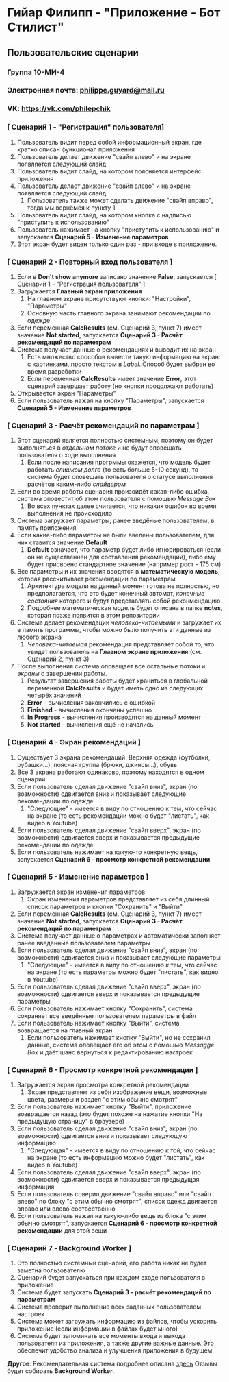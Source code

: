 # Гийар Филипп - "Приложение - Бот Стилист"

## Пользовательские сценарии

### Группа 10-МИ-4
### Электронная почта: philippe.guyard@mail.ru
### VK: https://vk.com/philepchik

### [ Сценарий 1 - "Регистрация" пользователя]

1. Пользователь видит перед собой информационный экран, где кратко описан функционал приложения
1. Пользователь делает движение "свайп влево" и на экране появляется следующий слайд
1. Пользователь видит слайд, на котором поясняется интерфейс приложения
1. Пользователь делает движение "свайп влево" и на экране появляется следующий слайд
    1. Пользователь также может сделать движение "свайп вправо", тогда мы вернёмся к пункту 1
1. Пользователь видит слайд, на котором кнопка с надписью "приступить к использованию"
1. Пользователь нажимает на кнопку "приступить к использованию" и запускается **Сценарий 5 - Изменение параметров**
1. Этот экран будет виден только один раз - при входе в приложение.

### [ Сценарий 2 - Повторный вход пользователя ]

1. Если в **Don't show anymore** записано значение **False**, запускается [ Сценарий 1 - "Регистрация пользователя" ]
1. Загружается **Главный экран приложения**
    1. На главном экране присутствуют кнопки: "Настройки", "Параметры"
    1. Основную часть главного экрана занимают рекомендации по одежде
1. Если переменная **CalcResults** (см. Сценарий 3, пункт 7) имеет значение **Not started**, запускается **Сценарий 3 - Расчёт рекомендаций по параметрам**
1. Система получает данные о рекомендациях и выводит их на экран
    1. Есть множество способов вывести такую информацию на экран: с картинками, просто текстом в *Label*. Способ будет выбран во время разработки
    1. Если переменная **CalcResults** имеет значение **Error**, этот сценарий завершает работу (но кнопки продолжают работать)
1. Открывается экран "Параметры"   
1. Если пользователь нажал на кнопку "Параметры", запускается **Сценарий 5 - Изменение параметров**

### [ Сценарий 3 - Расчёт рекомендаций по параметрам ]

1. Этот сценарий является полностью системным, поэтому он будет выполняться в *отдельном потоке* и не будут оповещать пользователя о ходе выполнения
    1. Если после написания прогрммы окажется, что модель будет работать *слишком долго* (то есть больше 5-10 секунд), то система будет оповещать пользователя о статусе выполнения расчётов каким-либо *слайдером* 
1. Если во время работы сценария произойдёт какая-либо ошибка, система оповестит об этом пользователя с помощью *Message Box*
    1. Во всех пунктах далее считается, что никаких ошибок во время выполнения не происходило
1. Система загружает параметры, ранее введёные пользователем, в память приложения
1. Если какие-либо параметры не были введены пользователем, для них ставится значение **Default**
    1. **Default** означает, что параметр будет либо игнорироваться (если он не существеннен для составления рекомендаций), либо ему будет присвоено стандартное значение (например рост - 175 см)
1. Все параметры и их значения вводятся в **математическую модель**, которая рассчитывает рекомендации по параметрам
    1. Архитектура модели на данный момент готова не полностью, но предполагается, что это будет конечный автомат, *конечные состояния* которого и будут представлять собой реконмендацию
    1. Подробнее математическая модель будет описана в папке **notes**, которая позже появится в этом репозитории
1. Система делает рекомендации *человеко-читаемыми* и загружает их в память программы, чтобы можно было получить эти данные из любого экрана
    1. *Человека-читаемая* рекомендация представляет собой то, что увидет пользователь на **Главном экране приложения** (см. Сценарий 2, пункт 3)
1. После выполнения система оповещает все остальные *потоки* и *экраны* о завершении работы.
    1. Результат завершения работы будет храниться в глобальной переменной **CalcResults** и будет иметь одно из следующих четырёх значений
    1. **Error** - вычисления закончились с ошибкой
    1. **Finished** - вычисления окончены успешно
    1. **In Progress** - вычисления производятся на данный момент
    1. **Not started** - вычисления ещё не начались

### [ Сценарий 4 - Экран рекомендаций ]

1. Существует 3 экрана рекомендаций: Верхняя одежда (футболки, рубашки...), поясная группа (брюки, джинсы...), обувь 
  1. Все 3 экрана работают одинаково, поэтому находятся в одном сценарии 
1. Если пользователь сделал движение "свайп вниз", экран (по возможности) сдвигается вниз и показывает следующие рекомендации по одежде
    1. "Следующие" - имеется в виду по отношению к тем, что сейчас на экране (то есть рекомендации можно будет "листать", как видео в Youtube)
1. Если пользователь сделал движение "свайп вверх", экран (по возможности) сдвигается вверх и показывается предыдущие рекомендации по одежде 
1. Если пользователь нажимает на какую-то конкретную вещь, запускается **Сценарий 6 - просмотр конкретной рекомендации**


### [ Сценарий 5 - Изменение параметров ]

1. Загружается экран изменения параметров
    1. Экран изменения параметров представляет из себя длинный список параметров и кнопки "Сохранить" и "Выйти"
1. Если переменная **CalcResults** (см. Сценарий 3, пункт 7) имеет значение **Not started**, запускается **Сценарий 3 - Расчёт рекомендаций по параметрам**
1. Система получает данные о параметрах и автоматически заполняет ранее введённые пользователем параметры
1. Если пользователь сделал движение "свайп вниз", экран (по возможности) сдвигается вниз и показывает следующие параметры
    1. "Следующие" - имеется в виду по отношению к тем, что сейчас на экране (то есть параметры можно будет "листать", как видео в Youtube)
1. Если пользователь сделал движение "свайп вверх", экран (по возможности) сдвигается вверх и показывается предыдущие параметры
1. Если пользователь нажимает кнопку "Сохранить", система сохраняет все введённые пользователем параметры в файл
1. Если пользователь нажимает кнопку "Выйти", система возвращается на главный экран
    1. Если пользователь нажимает кнопку "Выйти", но не сохранил данные, система оповещает его об этом с помощью *Messagge Box* и даёт шанс вернуться к редактированию настроек
    

### [ Сценарий 6 - Просмотр конкретной рекомендации ]

1. Загружается экран просмотра конкретной рекомендации
    1. Экран представляет из себя изображение вещи, возможные цвета, размеры и раздел "с этим обычно смотрят"
1. Если пользователь нажимает кнопку "Выйти", приложение возвращается назад (это будет похоже на нажатие кнопки "На предыдущую страницу" в браузере)
1. Если пользователь сделал движение "свайп вниз", экран (по возможности) сдвигается вниз и показывает следующую информацию
    1. "Следующая" - имеется в виду по отношению к той, что сейчас на экране (то есть информацию можно будет "листать", как видео в Youtube)
1. Если пользователь сделал движение "свайп вверх", экран (по возможности) сдвигается вверх и показывается предыдущая информация 
1. Если пользователь соверил движение "свайп вправо" или "свайп влево" по блоку "с этим обычно смотрят", список одежд двигается вправо или влево соотвественно
1. Если пользователь нажал на какую-либо вещь из блока "с этим обычно смотрят", запускается **Сценарий 6 - просмотр конкретной рекомендации** для этой вещи


### [ Сценарий 7 - Background Worker ]

1. Это полностью системный сценарий, его работа никак не будет заметна пользователю
1. Сценарий будет запускаться при каждом входе пользователя в приложение
1. Система будет запускать **Сценарий 3 - расчёт рекомендаций по параметрам**
1. Система проверит выполнение всех заданных пользователем настроек
1. Система может загружать информацию из файлов, чтобы ускорить приложение (если информации в файлах будет много)
1. Система будет запоминать все моменты входа и выхода пользователя из приложения, а также другие важные данные. Это обеспечит удобство анализа и улучшения приложения в будущем

**Другое**: Рекомендательная система подробнее описана [здесь](https://github.com/KeepCalmAndLoveML/HSEProject/blob/master/notes/model_prototype_description.ipynb)
Отзывы будет собирать **Background Worker**. 
